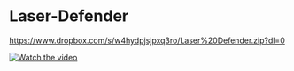 # Laser-Defender

https://www.dropbox.com/s/w4hydpjsjpxq3ro/Laser%20Defender.zip?dl=0

[![Watch the video](https://search4less.com/wp-content/uploads/2017/02/post-1-s4.jpg)](https://www.youtube.com/watch?v=Ov6_CJdhJ9Q)

